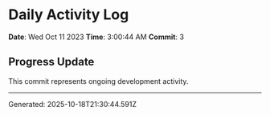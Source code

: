 # Daily Activity Log

**Date**: Wed Oct 11 2023
**Time**: 3:00:44 AM
**Commit**: 3

## Progress Update

This commit represents ongoing development activity.

---
Generated: 2025-10-18T21:30:44.591Z
